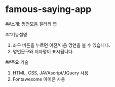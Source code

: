 # famous-saying-app

##소개: 명언모음 갤러리 앱

##기능설명
1. 좌우 버튼을 누르면 이전/다음 명언을 볼 수 있습니다.
2. 명언문구와 저자명이 표시됩니다.

##주요 기술
1. HTML, CSS, JAVAscript/JQuery 사용
2. Fontawesome 아이콘 사용
